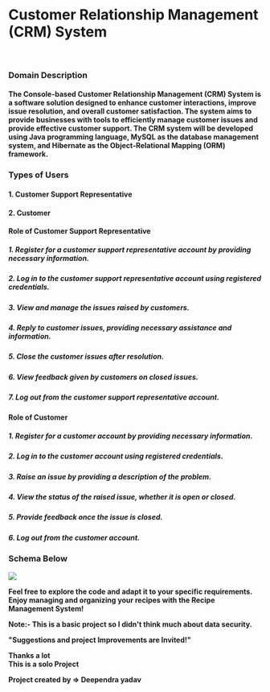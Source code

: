 <h1>Customer Relationship Management (CRM) System</h1>
</br>
<h3>Domain Description</h3>
<h4>The Console-based Customer Relationship Management (CRM) System is a software solution designed to enhance customer interactions, improve issue resolution, and overall customer satisfaction. The system aims to provide businesses with tools to efficiently manage customer issues and provide effective customer support. The CRM system will be developed using Java programming language, MySQL as the database management system, and Hibernate as the Object-Relational Mapping (ORM) framework.</h4>
</hr>
<h3>Types of Users</h3>
<h4>1. Customer Support Representative</h4>
<h4>2. Customer</h4>
<h4>Role of Customer Support Representative</h4>
<h5>1. Register for a customer support representative account by providing necessary information.</h5>
<h5>2. Log in to the customer support representative account using registered credentials.</h5>
<h5>3. View and manage the issues raised by customers.</h5> 
<h5>4. Reply to customer issues, providing necessary assistance and information.</h5>
<h5>5. Close the customer issues after resolution.</h5>
<h5>6. View feedback given by customers on closed issues.</h5>
<h5>7. Log out from the customer support representative account.</h5>
</hr>
<h4>Role of Customer</h4>
<h5>1. Register for a customer account by providing necessary information.</h5>
<h5>2. Log in to the customer account using registered credentials.</h5>
<h5>3. Raise an issue by providing a description of the problem.</h5> 
<h5>4. View the status of the raised issue, whether it is open or closed.</h5>
<h5>5. Provide feedback once the issue is closed.</h5>
<h5>6. Log out from the customer account.</h5>

<h3>Schema Below</h3>

<img src="https://github.com/Guyvinay/discreet-volcano-9320/assets/119345842/b45632fe-7033-40a2-a6dc-bc1530f61b16" />
</hr>


**Feel free to explore the code and adapt it to your specific requirements. Enjoy managing and organizing your recipes with the Recipe Management System!**

**Note:- This is a basic project so I didn't think much about data security.**

**"Suggestions and project Improvements are Invited!"**  
  
**Thanks a lot**   
**This is a solo Project**

**Project created by => Deependra yadav**
